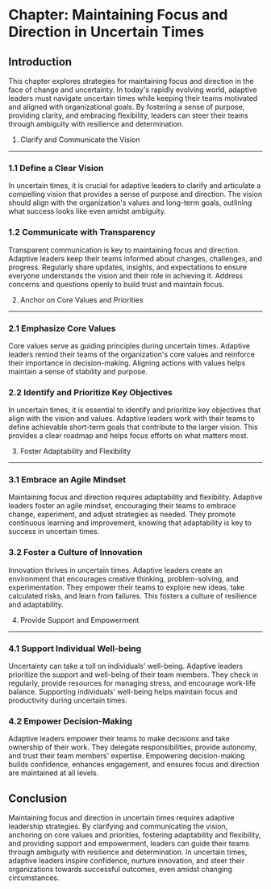Chapter: Maintaining Focus and Direction in Uncertain Times
===========================================================

Introduction
------------

This chapter explores strategies for maintaining focus and direction in the face of change and uncertainty. In today's rapidly evolving world, adaptive leaders must navigate uncertain times while keeping their teams motivated and aligned with organizational goals. By fostering a sense of purpose, providing clarity, and embracing flexibility, leaders can steer their teams through ambiguity with resilience and determination.

1. Clarify and Communicate the Vision
-------------------------------------

### 1.1 Define a Clear Vision

In uncertain times, it is crucial for adaptive leaders to clarify and articulate a compelling vision that provides a sense of purpose and direction. The vision should align with the organization's values and long-term goals, outlining what success looks like even amidst ambiguity.

### 1.2 Communicate with Transparency

Transparent communication is key to maintaining focus and direction. Adaptive leaders keep their teams informed about changes, challenges, and progress. Regularly share updates, insights, and expectations to ensure everyone understands the vision and their role in achieving it. Address concerns and questions openly to build trust and maintain focus.

2. Anchor on Core Values and Priorities
---------------------------------------

### 2.1 Emphasize Core Values

Core values serve as guiding principles during uncertain times. Adaptive leaders remind their teams of the organization's core values and reinforce their importance in decision-making. Aligning actions with values helps maintain a sense of stability and purpose.

### 2.2 Identify and Prioritize Key Objectives

In uncertain times, it is essential to identify and prioritize key objectives that align with the vision and values. Adaptive leaders work with their teams to define achievable short-term goals that contribute to the larger vision. This provides a clear roadmap and helps focus efforts on what matters most.

3. Foster Adaptability and Flexibility
--------------------------------------

### 3.1 Embrace an Agile Mindset

Maintaining focus and direction requires adaptability and flexibility. Adaptive leaders foster an agile mindset, encouraging their teams to embrace change, experiment, and adjust strategies as needed. They promote continuous learning and improvement, knowing that adaptability is key to success in uncertain times.

### 3.2 Foster a Culture of Innovation

Innovation thrives in uncertain times. Adaptive leaders create an environment that encourages creative thinking, problem-solving, and experimentation. They empower their teams to explore new ideas, take calculated risks, and learn from failures. This fosters a culture of resilience and adaptability.

4. Provide Support and Empowerment
----------------------------------

### 4.1 Support Individual Well-being

Uncertainty can take a toll on individuals' well-being. Adaptive leaders prioritize the support and well-being of their team members. They check in regularly, provide resources for managing stress, and encourage work-life balance. Supporting individuals' well-being helps maintain focus and productivity during uncertain times.

### 4.2 Empower Decision-Making

Adaptive leaders empower their teams to make decisions and take ownership of their work. They delegate responsibilities, provide autonomy, and trust their team members' expertise. Empowering decision-making builds confidence, enhances engagement, and ensures focus and direction are maintained at all levels.

Conclusion
----------

Maintaining focus and direction in uncertain times requires adaptive leadership strategies. By clarifying and communicating the vision, anchoring on core values and priorities, fostering adaptability and flexibility, and providing support and empowerment, leaders can guide their teams through ambiguity with resilience and determination. In uncertain times, adaptive leaders inspire confidence, nurture innovation, and steer their organizations towards successful outcomes, even amidst changing circumstances.
